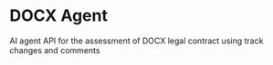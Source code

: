 # DOCX Agent
AI agent API for the assessment of DOCX legal contract using track changes and comments